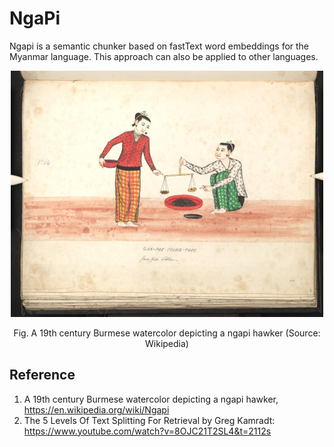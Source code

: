 # NgaPi
Ngapi is a semantic chunker based on fastText word embeddings for the Myanmar language. This approach can also be applied to other languages.  

<p align="center">
<img src="https://github.com/ye-kyaw-thu/NgaPi/blob/main/pic/Bodleian_Ms._Burm._a._5_fol_126.jpg" alt="NgaPi Thae figure" width="500"/>  
</p>  
<div align="center">
  Fig. A 19th century Burmese watercolor depicting a ngapi hawker (Source: Wikipedia)   
</div> 

## Reference

1. A 19th century Burmese watercolor depicting a ngapi hawker, https://en.wikipedia.org/wiki/Ngapi  
2. The 5 Levels Of Text Splitting For Retrieval by Greg Kamradt: https://www.youtube.com/watch?v=8OJC21T2SL4&t=2112s   
